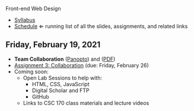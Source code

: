 Front-end Web Design

- [Syllabus](syllabus.md)
- [Schedule](schedule.md)   ⇐ running list of all the slides, assignments, and related links

## Friday, February 19, 2021

- **Team Collaboration** ([Panopto](https://rochester.hosted.panopto.com/Panopto/Pages/Viewer.aspx?id=6f740b8e-e4ea-4ab3-9662-acd401175a88)) and ([PDF](03-collaboration/team-roles-and-projects.pdf))
- [Assignment 3: Collaboration](assign03-collaboration/instructions.md) (due: Friday, February 26)
- Coming soon:
  - Open Lab Sessions to help with:
    - HTML, CSS, JavaScript
    - Digital Scholar and FTP
    - GitHub
  - Links to CSC 170 class materials and lecture videos

